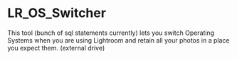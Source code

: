 # LR_OS_Switcher
This tool (bunch of sql statements currently) lets you switch Operating Systems when you are using Lightroom and retain all your photos in a place you expect them. (external drive)
